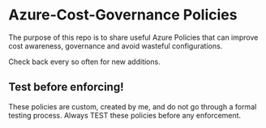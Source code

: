 # Azure-Cost-Governance Policies

The purpose of this repo is to share useful Azure Policies that can improve cost awareness, governance and avoid wasteful configurations.

Check back every so often for new additions.


## Test before enforcing!

These policies are custom, created by me, and do not go through a formal testing process. Always TEST these policies before any enforcement.





